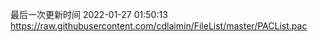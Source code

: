 最后一次更新时间 2022-01-27 01:50:13
https://raw.githubusercontent.com/cdlaimin/FileList/master/PACList.pac

